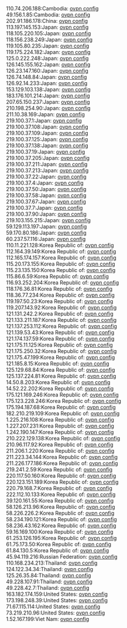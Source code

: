 110.74.206.188:Cambodia: [ovpn config](vpn/110_74_206_188.ovpn)  
49.156.1.85:Cambodia: [ovpn config](vpn/49_156_1_85.ovpn)  
202.91.186.178:China: [ovpn config](vpn/202_91_186_178.ovpn)  
113.197.145.153:Japan: [ovpn config](vpn/113_197_145_153.ovpn)  
118.105.220.105:Japan: [ovpn config](vpn/118_105_220_105.ovpn)  
118.156.238.249:Japan: [ovpn config](vpn/118_156_238_249.ovpn)  
119.105.80.235:Japan: [ovpn config](vpn/119_105_80_235.ovpn)  
119.175.224.182:Japan: [ovpn config](vpn/119_175_224_182.ovpn)  
125.0.222.248:Japan: [ovpn config](vpn/125_0_222_248.ovpn)  
126.145.155.162:Japan: [ovpn config](vpn/126_145_155_162.ovpn)  
126.23.147.160:Japan: [ovpn config](vpn/126_23_147_160.ovpn)  
126.74.148.84:Japan: [ovpn config](vpn/126_74_148_84.ovpn)  
126.92.14.233:Japan: [ovpn config](vpn/126_92_14_233.ovpn)  
153.129.103.138:Japan: [ovpn config](vpn/153_129_103_138.ovpn)  
183.176.101.214:Japan: [ovpn config](vpn/183_176_101_214.ovpn)  
207.65.150.237:Japan: [ovpn config](vpn/207_65_150_237.ovpn)  
210.198.254.90:Japan: [ovpn config](vpn/210_198_254_90.ovpn)  
211.10.38.169:Japan: [ovpn config](vpn/211_10_38_169.ovpn)  
219.100.37.1:Japan: [ovpn config](vpn/219_100_37_1.ovpn)  
219.100.37.108:Japan: [ovpn config](vpn/219_100_37_108.ovpn)  
219.100.37.109:Japan: [ovpn config](vpn/219_100_37_109.ovpn)  
219.100.37.125:Japan: [ovpn config](vpn/219_100_37_125.ovpn)  
219.100.37.138:Japan: [ovpn config](vpn/219_100_37_138.ovpn)  
219.100.37.19:Japan: [ovpn config](vpn/219_100_37_19.ovpn)  
219.100.37.205:Japan: [ovpn config](vpn/219_100_37_205.ovpn)  
219.100.37.211:Japan: [ovpn config](vpn/219_100_37_211.ovpn)  
219.100.37.213:Japan: [ovpn config](vpn/219_100_37_213.ovpn)  
219.100.37.22:Japan: [ovpn config](vpn/219_100_37_22.ovpn)  
219.100.37.4:Japan: [ovpn config](vpn/219_100_37_4.ovpn)  
219.100.37.50:Japan: [ovpn config](vpn/219_100_37_50.ovpn)  
219.100.37.58:Japan: [ovpn config](vpn/219_100_37_58.ovpn)  
219.100.37.67:Japan: [ovpn config](vpn/219_100_37_67.ovpn)  
219.100.37.7:Japan: [ovpn config](vpn/219_100_37_7.ovpn)  
219.100.37.90:Japan: [ovpn config](vpn/219_100_37_90.ovpn)  
219.103.155.215:Japan: [ovpn config](vpn/219_103_155_215.ovpn)  
59.129.113.197:Japan: [ovpn config](vpn/59_129_113_197.ovpn)  
59.170.80.186:Japan: [ovpn config](vpn/59_170_80_186.ovpn)  
60.237.57.116:Japan: [ovpn config](vpn/60_237_57_116.ovpn)  
110.11.221.128:Korea Republic of: [ovpn config](vpn/110_11_221_128.ovpn)  
112.164.39.149:Korea Republic of: [ovpn config](vpn/112_164_39_149.ovpn)  
112.165.174.157:Korea Republic of: [ovpn config](vpn/112_165_174_157.ovpn)  
115.20.173.155:Korea Republic of: [ovpn config](vpn/115_20_173_155.ovpn)  
115.23.135.150:Korea Republic of: [ovpn config](vpn/115_23_135_150.ovpn)  
115.86.6.59:Korea Republic of: [ovpn config](vpn/115_86_6_59.ovpn)  
116.93.252.204:Korea Republic of: [ovpn config](vpn/116_93_252_204.ovpn)  
118.176.36.81:Korea Republic of: [ovpn config](vpn/118_176_36_81.ovpn)  
118.36.77.234:Korea Republic of: [ovpn config](vpn/118_36_77_234.ovpn)  
119.197.50.23:Korea Republic of: [ovpn config](vpn/119_197_50_23.ovpn)  
119.207.143.92:Korea Republic of: [ovpn config](vpn/119_207_143_92.ovpn)  
121.131.242.2:Korea Republic of: [ovpn config](vpn/121_131_242_2.ovpn)  
121.133.211.187:Korea Republic of: [ovpn config](vpn/121_133_211_187.ovpn)  
121.137.253.112:Korea Republic of: [ovpn config](vpn/121_137_253_112.ovpn)  
121.139.53.43:Korea Republic of: [ovpn config](vpn/121_139_53_43.ovpn)  
121.174.137.59:Korea Republic of: [ovpn config](vpn/121_174_137_59.ovpn)  
121.175.11.125:Korea Republic of: [ovpn config](vpn/121_175_11_125.ovpn)  
121.175.250.32:Korea Republic of: [ovpn config](vpn/121_175_250_32.ovpn)  
121.175.47.199:Korea Republic of: [ovpn config](vpn/121_175_47_199.ovpn)  
121.185.8.15:Korea Republic of: [ovpn config](vpn/121_185_8_15.ovpn)  
125.129.68.84:Korea Republic of: [ovpn config](vpn/125_129_68_84.ovpn)  
125.137.224.81:Korea Republic of: [ovpn config](vpn/125_137_224_81.ovpn)  
14.50.8.203:Korea Republic of: [ovpn config](vpn/14_50_8_203.ovpn)  
14.52.22.202:Korea Republic of: [ovpn config](vpn/14_52_22_202.ovpn)  
175.121.169.246:Korea Republic of: [ovpn config](vpn/175_121_169_246.ovpn)  
175.123.228.246:Korea Republic of: [ovpn config](vpn/175_123_228_246.ovpn)  
175.194.187.68:Korea Republic of: [ovpn config](vpn/175_194_187_68.ovpn)  
182.210.219.109:Korea Republic of: [ovpn config](vpn/182_210_219_109.ovpn)  
1.225.216.108:Korea Republic of: [ovpn config](vpn/1_225_216_108.ovpn)  
1.227.207.231:Korea Republic of: [ovpn config](vpn/1_227_207_231.ovpn)  
1.242.190.147:Korea Republic of: [ovpn config](vpn/1_242_190_147.ovpn)  
210.222.129.138:Korea Republic of: [ovpn config](vpn/210_222_129_138.ovpn)  
210.96.117.92:Korea Republic of: [ovpn config](vpn/210_96_117_92.ovpn)  
211.206.1.220:Korea Republic of: [ovpn config](vpn/211_206_1_220.ovpn)  
211.223.34.144:Korea Republic of: [ovpn config](vpn/211_223_34_144.ovpn)  
211.226.177.186:Korea Republic of: [ovpn config](vpn/211_226_177_186.ovpn)  
219.241.2.59:Korea Republic of: [ovpn config](vpn/219_241_2_59.ovpn)  
220.117.50.160:Korea Republic of: [ovpn config](vpn/220_117_50_160.ovpn)  
220.123.151.189:Korea Republic of: [ovpn config](vpn/220_123_151_189.ovpn)  
220.79.168.7:Korea Republic of: [ovpn config](vpn/220_79_168_7.ovpn)  
222.112.10.133:Korea Republic of: [ovpn config](vpn/222_112_10_133.ovpn)  
39.120.161.55:Korea Republic of: [ovpn config](vpn/39_120_161_55.ovpn)  
58.126.213.96:Korea Republic of: [ovpn config](vpn/58_126_213_96.ovpn)  
58.226.226.2:Korea Republic of: [ovpn config](vpn/58_226_226_2.ovpn)  
58.234.190.121:Korea Republic of: [ovpn config](vpn/58_234_190_121.ovpn)  
58.236.43.162:Korea Republic of: [ovpn config](vpn/58_236_43_162.ovpn)  
59.16.169.100:Korea Republic of: [ovpn config](vpn/59_16_169_100.ovpn)  
61.253.126.195:Korea Republic of: [ovpn config](vpn/61_253_126_195.ovpn)  
61.75.173.50:Korea Republic of: [ovpn config](vpn/61_75_173_50.ovpn)  
61.84.130.5:Korea Republic of: [ovpn config](vpn/61_84_130_5.ovpn)  
45.94.119.216:Russian Federation: [ovpn config](vpn/45_94_119_216.ovpn)  
110.168.234.213:Thailand: [ovpn config](vpn/110_168_234_213.ovpn)  
124.122.34.34:Thailand: [ovpn config](vpn/124_122_34_34.ovpn)  
125.26.35.84:Thailand: [ovpn config](vpn/125_26_35_84.ovpn)  
49.228.107.91:Thailand: [ovpn config](vpn/49_228_107_91.ovpn)  
49.228.42.7:Thailand: [ovpn config](vpn/49_228_42_7.ovpn)  
163.182.174.159:United States: [ovpn config](vpn/163_182_174_159.ovpn)  
173.198.248.39:United States: [ovpn config](vpn/173_198_248_39.ovpn)  
71.67.115.114:United States: [ovpn config](vpn/71_67_115_114.ovpn)  
73.219.210.96:United States: [ovpn config](vpn/73_219_210_96.ovpn)  
1.52.167.199:Viet Nam: [ovpn config](vpn/1_52_167_199.ovpn)  
